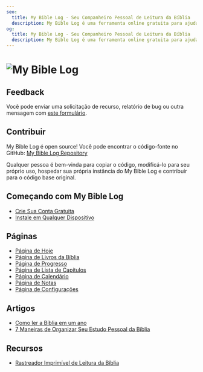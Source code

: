 ```yaml
---
seo:
  title: My Bible Log - Seu Companheiro Pessoal de Leitura da Bíblia
  description: My Bible Log é uma ferramenta online gratuita para ajudá-lo a acompanhar e organizar sua jornada de leitura da Bíblia
og:
  title: My Bible Log - Seu Companheiro Pessoal de Leitura da Bíblia
  description: My Bible Log é uma ferramenta online gratuita para ajudá-lo a acompanhar e organizar sua jornada de leitura da Bíblia
---
```


<h1>
  <img src="/share.jpg" alt="My Bible Log">
</h1>

## Feedback

Você pode enviar uma solicitação de recurso, relatório de bug ou outra mensagem com [este formulário](/feedback).

## Contribuir

My Bible Log é open source! Você pode encontrar o código-fonte no GitHub: [My Bible Log Repository](https://github.com/mybiblelog/mybiblelog-nuxt)

Qualquer pessoa é bem-vinda para copiar o código, modificá-lo para seu próprio uso, hospedar sua própria instância do My Bible Log e contribuir para o código base original.

## Começando com My Bible Log

* [Crie Sua Conta Gratuita](/pt/about//page-features--login)
* [Instale em Qualquer Dispositivo](/pt/about//page-features--install)

## Páginas

* [Página de Hoje](/pt/about//page-features--today)
* [Página de Livros da Bíblia](/pt/about//page-features--bible-books)
* [Página de Progresso](/pt/about//page-features--progress)
* [Página de Lista de Capítulos](/pt/about//page-features--chapter-checklist)
* [Página de Calendário](/pt/about//page-features--calendar)
* [Página de Notas](/pt/about//page-features--notes)
* [Página de Configurações](/pt/about//page-features--settings)

## Artigos

* [Como ler a Bíblia em um ano](/pt/about//how-to--read-the-bible-in-a-year)
* [7 Maneiras de Organizar Seu Estudo Pessoal da Bíblia](/pt/about//how-to--organize-your-personal-bible-study)

<!--
* [Como ler o Novo Testamento em 90 dias](/pt/about//how-to--read-the-new-testament-in-90-days)
* [Como desenvolver um hábito forte de leitura da Bíblia](/pt/about//how-to--build-a-strong-bible-reading-habit)
-->

## Recursos

* [Rastreador Imprimível de Leitura da Bíblia](/pt/resources/printable-bible-reading-tracker)
